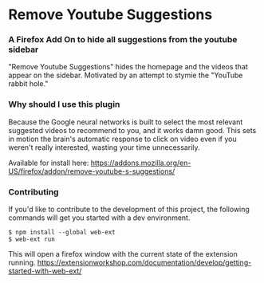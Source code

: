 # Remove Youtube Suggestions
### A Firefox Add On to hide all suggestions from the youtube sidebar

"Remove Youtube Suggestions" hides the homepage and the videos that appear on the sidebar.
Motivated by an attempt to stymie the "YouTube rabbit hole."

### Why should I use this plugin
Because the Google neural networks is built to select the most relevant suggested videos to recommend to you, and it works damn good.
This sets in motion the brain's automatic response to click on video even if you weren't really interested, wasting your time unnecessarily.

Available for install here: https://addons.mozilla.org/en-US/firefox/addon/remove-youtube-s-suggestions/

### Contributing
If you'd like to contribute to the development of this project, the following commands will get you started with a dev environment.
```
$ npm install --global web-ext
$ web-ext run
```

This will open a firefox window with the current state of the extension running.
https://extensionworkshop.com/documentation/develop/getting-started-with-web-ext/
